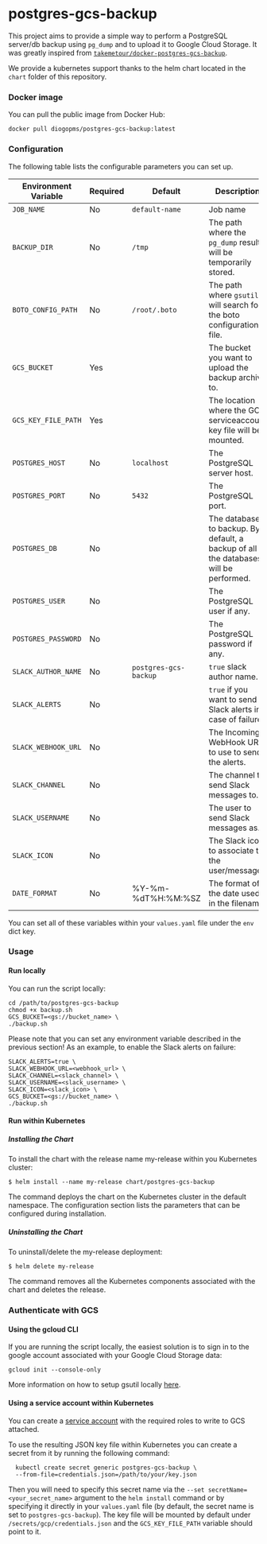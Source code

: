 # postgres-gcs-backup

This project aims to provide a simple way to perform a PostgreSQL server/db backup using `pg_dump` and to upload it to Google Cloud Storage. It was greatly inspired from [`takemetour/docker-postgres-gcs-backup`](https://github.com/takemetour/docker-postgres-gcs-backup).

We provide a kubernetes support thanks to the helm chart located in the `chart` folder of this repository.

### Docker image

You can pull the public image from Docker Hub:

    docker pull diogopms/postgres-gcs-backup:latest

### Configuration

The following table lists the configurable parameters you can set up.

Environment Variable | Required | Default | Description
---------------------|----------|---------|-------------
`JOB_NAME` | No | `default-name` | Job name
`BACKUP_DIR` | No | `/tmp` | The path where the `pg_dump` result will be temporarily stored.
`BOTO_CONFIG_PATH` | No | `/root/.boto` | The path where `gsutil` will search for the boto configuration file.
`GCS_BUCKET` | Yes |  | The bucket you want to upload the backup archive to.
`GCS_KEY_FILE_PATH` | Yes |  | The location where the GCS serviceaccount key file will be mounted.
`POSTGRES_HOST` | No | `localhost` | The PostgreSQL server host.
`POSTGRES_PORT` | No | `5432` | The PostgreSQL port.
`POSTGRES_DB` | No |  | The database to backup. By default, a backup of all the databases will be performed.
`POSTGRES_USER` | No |  | The PostgreSQL user if any.
`POSTGRES_PASSWORD` | No |  | The PostgreSQL password if any.
`SLACK_AUTHOR_NAME` | No | `postgres-gcs-backup` | `true` slack author name.
`SLACK_ALERTS` | No |  | `true` if you want to send Slack alerts in case of failure.
`SLACK_WEBHOOK_URL` | No |  | The Incoming WebHook URL to use to send the alerts.
`SLACK_CHANNEL` | No |  | The channel to send Slack messages to.
`SLACK_USERNAME` | No |  | The user to send Slack messages as.
`SLACK_ICON` | No |  | The Slack icon to associate to the user/message.
`DATE_FORMAT`| No | %Y-%m-%dT%H:%M:%SZ | The format of the date used in the filename

You can set all of these variables within your `values.yaml` file under the `env` dict key.

### Usage

#### Run locally

You can run the script locally:

    cd /path/to/postgres-gcs-backup
    chmod +x backup.sh
    GCS_BUCKET=<gs://bucket_name> \
    ./backup.sh

Please note that you can set any environment variable described in the previous section! As an example, to enable the Slack alerts on failure:

    SLACK_ALERTS=true \
    SLACK_WEBHOOK_URL=<webhook_url> \
    SLACK_CHANNEL=<slack_channel> \
    SLACK_USERNAME=<slack_username> \
    SLACK_ICON=<slack_icon> \
    GCS_BUCKET=<gs://bucket_name> \
    ./backup.sh

#### Run within Kubernetes

##### Installing the Chart

To install the chart with the release name my-release within you Kubernetes cluster:

    $ helm install --name my-release chart/postgres-gcs-backup

The command deploys the chart on the Kubernetes cluster in the default namespace. The configuration section lists the parameters that can be configured during installation.


##### Uninstalling the Chart

To uninstall/delete the my-release deployment:

    $ helm delete my-release

The command removes all the Kubernetes components associated with the chart and deletes the release.


### Authenticate with GCS

#### Using the gcloud CLI

If you are running the script locally, the easiest solution is to sign in to the google account associated with your Google Cloud Storage data:

    gcloud init --console-only

More information on how to setup gsutil locally [here](https://cloud.google.com/storage/docs/gsutil_install).

#### Using a service account within Kubernetes

You can create a [service account](https://cloud.google.com/iam/docs/creating-managing-service-accounts) with the required roles to write to GCS attached.

To use the resulting JSON key file within Kubernetes you can create a secret from it by running the following command:

      kubectl create secret generic postgres-gcs-backup \
      --from-file=credentials.json=/path/to/your/key.json

Then you will need to specify this secret name via the `--set secretName=<your_secret_name>` argument to the `helm install` command or by specifying it directly in your `values.yaml` file (by default, the secret name is set to `postgres-gcs-backup`). The key file will be mounted by default under `/secrets/gcp/credentials.json` and the `GCS_KEY_FILE_PATH` variable should point to it.
